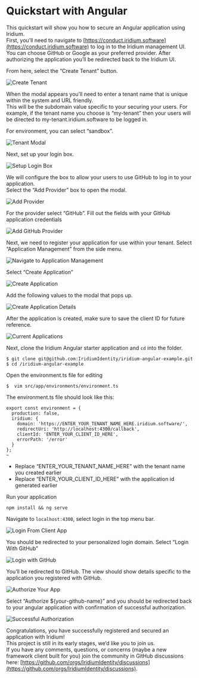 # Quickstart with Angular

This quickstart will show you how to secure an Angular application using Iridium.  
First, you’ll need to navigate to [https://conduct.iridium.software](https://conduct.iridium.software) to log in to the Iridium management UI.  
You can choose GitHub or Google as your preferred provider. 
After authorizing the application you’ll be redirected back to the Iridium UI.  

From here, select the “Create Tenant” button.

![Create Tenant](../images/create-tenant.png)

When the modal appears you’ll need to enter a tenant name that is unique within the system and URL friendly.  
This will be the subdomain value specific to your securing your users. 
For example, if the tenant name you choose is “my-tenant” then your users will be 
directed to my-tenant.iridium.software to be logged in.

For environment, you can select “sandbox”.

![Tenant Modal](../images/create-tenant-popup.png)

Next, set up your login box.

![Setup Login Box](../images/click-login-box.png)

We will configure the box to allow your users to use GitHub to log in to your application.  
Select the “Add Provider” box to open the modal.

![Add Provider](../images/click-add-provider.png)

For the provider select “GitHub”.  Fill out the fields with your GitHub application credentials

![Add GitHub Provider](../images/add-identity-provider.png)

Next, we need to register your application for use within your tenant. 
Select “Application Management” from the side menu.


![Navigate to Application Management](../images/navigate-to-application-management.png)

Select “Create Application”

![Create Application](../images/create-application.png)

Add the following values to the modal that pops up.  

![Create Application Details](../images/create-application-details.png)

After the application is created, make sure to save the client ID for future reference.

![Current Applications](../images/current-applications.png)

Next, clone the Iridium Angular starter application and `cd` into the folder.   

```
$ git clone git@github.com:IridiumIdentity/iridium-angular-example.git
$ cd /iridium-angular-example
```

Open the environment.ts file for editing   
```
$  vim src/app/environments/environment.ts
```

The environment.ts file should look like this:   

```
export const environment = {
  production: false,
  iridium: {
    domain: 'https://ENTER_YOUR_TENANT_NAME_HERE.iridium.software/',
    redirectUri: 'http://localhost:4300/callback',
    clientId: 'ENTER_YOUR_CLIENT_ID_HERE',
    errorPath: '/error'
  }
};
~   
```
 - Replace “ENTER_YOUR_TENANT_NAME_HERE” with the tenant name you created earlier
 - Replace “ENTER_YOUR_CLIENT_ID_HERE” with the application id generated earlier

Run your application  
```
npm install && ng serve
```
Navigate to `localhost:4300`, select login in the top menu bar.  

![Login From Client App](../images/click-login.png)

You should be redirected to your personalized login domain.  Select “Login With GitHub”   

![Login with GitHub](../images/login-box-with-github.png)

You’ll be redirected to GitHub.  The view should show details specific to the application you registered with GitHub.  

![Authorize Your App](../images/authorize-my-app.png)

Select “Authorize ${your-github-name}” and you should be redirected back to your angular application with confirmation of successful authorization. 

![Successful Authorization](../images/successful-authorization.png)  

Congratulations, you have successfully registered and secured an application with Iridium!  
This project is still in its early stages, we’d like you to join us.   
If you have any comments, questions, or concerns (maybe a new framework client built for you) join the
community in GitHub discussions here: [https://github.com/orgs/IridiumIdentity/discussions](https://github.com/orgs/IridiumIdentity/discussions).





